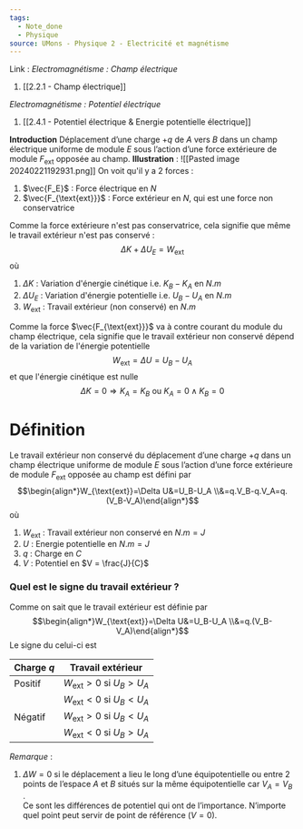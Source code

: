 ```yaml
---
tags:
  - Note_done
  - Physique
source: UMons - Physique 2 - Electricité et magnétisme
---
```


Link :
_Electromagnétisme : Champ électrique_
1. [[2.2.1 - Champ électrique]]

_Electromagnétisme : Potentiel électrique_
1. [[2.4.1 - Potentiel électrique & Energie potentielle électrique]]

**Introduction**
Déplacement d’une charge $+q$ de $A$ vers $B$ dans un champ électrique uniforme de module $E$ sous l’action d’une force extérieure de module $F_{\text{ext}}$ opposée au champ.
**Illustration** : ![[Pasted image 20240221192931.png]]
On voit qu'il y a 2 forces :
1. $\vec{F_E}$ : Force électrique en $N$
2. $\vec{F_{\text{ext}}}$ : Force extérieur en $N$, qui est une force non conservatrice

Comme la force extérieure n'est pas conservatrice, cela signifie que même le travail extérieur n'est pas conservé : $$\Delta K + \Delta U_E = W_{\text{ext}}$$ où 
1. $\Delta K$ : Variation d'énergie cinétique i.e. $K_B -K_A$ en $N.m$ 
2. $\Delta U_E$ : Variation d'énergie potentielle i.e. $U_B - U_A$ en $N.m$ 
3. $W_{\text{ext}}$ : Travail extérieur (non conservé) en $N.m$ 

Comme la force $\vec{F_{\text{ext}}}$ va à contre courant du module du champ électrique, cela signifie que le travail extérieur non conservé dépend de la variation de l'énergie potentielle $$W_{\text{ext}}=\Delta U=U_B -U_A$$ et que l'énergie cinétique est nulle $$\Delta K= 0 \Rightarrow K_A=K_B \text{ ou }K_A=0\wedge K_B=0 $$
# Définition
Le travail extérieur non conservé du déplacement d’une charge $+q$ dans un champ électrique uniforme de module $E$ sous l’action d’une force extérieure de module $F_{\text{ext}}$ opposée au champ est défini par $$\begin{align*}W_{\text{ext}}=\Delta U&=U_B-U_A \\&=q.V_B-q.V_A=q.(V_B-V_A)\end{align*}$$ où
1. $W_{\text{ext}}$ : Travail extérieur non conservé en $N.m=J$ 
2. $U$ : Energie potentielle en $N.m=J$ 
3. $q$ : Charge en $C$
4. $V$ : Potentiel en $V = \frac{J}{C}$ 
 
### Quel est le signe du travail extérieur ?
Comme on sait que le travail extérieur est définie par $$\begin{align*}W_{\text{ext}}=\Delta U&=U_B-U_A \\&=q.(V_B-V_A)\end{align*}$$ Le signe du celui-ci est 

| Charge $q$ | Travail extérieur |
| ---- | ---- |
| Positif | $W_{\text{ext}}>0$ si $U_B>U_A$ |
|  | $W_{\text{ext}}<0$ si $U_B<U_A$ |
| Négatif | $W_{\text{ext}}>0$ si $U_B<U_A$ |
|  | $W_{\text{ext}}<0$ si $U_B>U_A$  |

_Remarque_ :
1. $\Delta W=0$ si le déplacement a lieu le long d’une équipotentielle ou entre 2 points de l’espace $A$ et $B$ situés sur la même équipotentielle car $V_A = V_B$ .
\
Ce sont les différences de potentiel qui ont de l’importance. N’importe quel point peut servir de point de référence ($V=0$).
